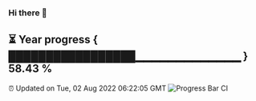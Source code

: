 ### Hi there 👋
⏳ Year progress { █████████████████▁▁▁▁▁▁▁▁▁▁▁▁▁ } 58.43 %
---
⏰ Updated on Tue, 02 Aug 2022 06:22:05 GMT
![Progress Bar CI](https://github.com/liununu/liununu/workflows/Progress%20Bar%20CI/badge.svg)
